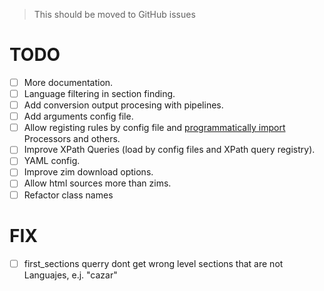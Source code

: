 > This should be moved to GitHub issues

# TODO

- [ ] More documentation.
- [ ] Language filtering in section finding.
- [ ] Add conversion output procesing with pipelines.
- [ ] Add arguments config file.
- [ ] Allow registing rules by config file and [programmatically import](https://docs.python.org/3/library/importlib.html) Processors and others.
- [ ] Improve XPath Queries (load by config files and XPath query registry).
- [ ] YAML config.
- [ ] Improve zim download options.
- [ ] Allow html sources more than zims.
- [ ] Refactor class names

# FIX

- [ ] first_sections querry dont get wrong level sections that are not Languajes, e.j. "cazar"